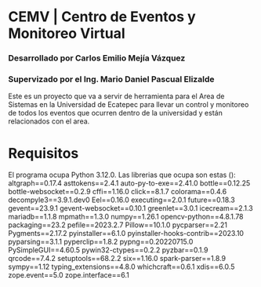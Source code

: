 # CEMV | Centro de Eventos y Monitoreo Virtual 
### Desarrollado por Carlos Emilio Mejía Vázquez
### Supervizado por el Ing. Mario Daniel Pascual Elizalde

Este es un proyecto que va a servir de herramienta para el Area de Sistemas en la Universidad de Ecatepec para llevar un control y monitoreo de todos los eventos que ocurren dentro de la universidad y están relacionados con el area.

# Requisitos
El programa ocupa Python 3.12.0.
Las librerias que ocupa son estas ():
  altgraph==0.17.4
  asttokens==2.4.1
  auto-py-to-exe==2.41.0
  bottle==0.12.25
  bottle-websocket==0.2.9
  cffi==1.16.0
  click==8.1.7
  colorama==0.4.6
  decompyle3==3.9.1.dev0
  Eel==0.16.0
  executing==2.0.1
  future==0.18.3
  gevent==23.9.1
  gevent-websocket==0.10.1
  greenlet==3.0.1
  icecream==2.1.3
  mariadb==1.1.8
  mpmath==1.3.0
  numpy==1.26.1
  opencv-python==4.8.1.78
  packaging==23.2
  pefile==2023.2.7
  Pillow==10.1.0
  pycparser==2.21
  Pygments==2.17.2
  pyinstaller==6.1.0
  pyinstaller-hooks-contrib==2023.10
  pyparsing==3.1.1
  pyperclip==1.8.2
  pypng==0.20220715.0
  PySimpleGUI==4.60.5
  pywin32-ctypes==0.2.2
  pyzbar==0.1.9
  qrcode==7.4.2
  setuptools==68.2.2
  six==1.16.0
  spark-parser==1.8.9
  sympy==1.12
  typing_extensions==4.8.0
  whichcraft==0.6.1
  xdis==6.0.5
  zope.event==5.0
  zope.interface==6.1
  
